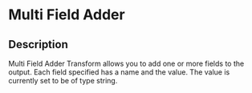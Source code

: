 # Multi Field Adder

Description
-----------

Multi Field Adder Transform allows you to add one or more fields to the output.
Each field specified has a name and the value. The value is currently set to
be of type string.
